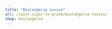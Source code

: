 ```yaml
---
title: "Boulangerie Louise"
url: /saint-vigor-le-grand/boulangerie-louise/
shop: boulangerie
---
```

